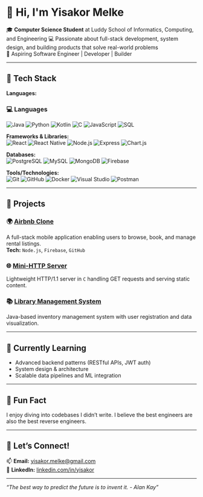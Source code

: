 # 👋 Hi, I'm Yisakor Melke

🎓 **Computer Science Student** at Luddy School of Informatics, Computing, and Engineering
💻 Passionate about full-stack development, system design, and building products that solve real-world problems  
🚀 Aspiring Software Engineer | Developer | Builder

---

## 🔧 Tech Stack

**Languages:**  
### 💻 Languages
![Java](https://img.shields.io/badge/Java-ED8B00?style=for-the-badge&logo=java&logoColor=white)
![Python](https://img.shields.io/badge/Python-3776AB?style=for-the-badge&logo=python&logoColor=white)
![Kotlin](https://img.shields.io/badge/Kotlin-0095D5?style=for-the-badge&logo=kotlin&logoColor=white)
![C](https://img.shields.io/badge/C-00599C?style=for-the-badge&logo=c&logoColor=white)
![JavaScript](https://img.shields.io/badge/JavaScript-F7DF1E?style=for-the-badge&logo=javascript&logoColor=black)
![SQL](https://img.shields.io/badge/SQL-4479A1?style=for-the-badge&logo=mysql&logoColor=white)

**Frameworks & Libraries:**  
![React](https://img.shields.io/badge/React-20232A?style=for-the-badge&logo=react&logoColor=61DAFB)
![React Native](https://img.shields.io/badge/React_Native-20232A?style=for-the-badge&logo=react&logoColor=61DAFB)
![Node.js](https://img.shields.io/badge/Node.js-339933?style=for-the-badge&logo=node.js&logoColor=white)
![Express](https://img.shields.io/badge/Express.js-404D59?style=for-the-badge&logo=express&logoColor=white)
![Chart.js](https://img.shields.io/badge/Chart.js-FF6384?style=for-the-badge&logo=chartdotjs&logoColor=white)


**Databases:**  
![PostgreSQL](https://img.shields.io/badge/PostgreSQL-336791?style=for-the-badge&logo=postgresql&logoColor=white)
![MySQL](https://img.shields.io/badge/MySQL-4479A1?style=for-the-badge&logo=mysql&logoColor=white)
![MongoDB](https://img.shields.io/badge/MongoDB-47A248?style=for-the-badge&logo=mongodb&logoColor=white)
![Firebase](https://img.shields.io/badge/Firebase-FFCA28?style=for-the-badge&logo=firebase&logoColor=black)

**Tools/Technologies:**  
![Git](https://img.shields.io/badge/Git-F05032?style=for-the-badge&logo=git&logoColor=white)
![GitHub](https://img.shields.io/badge/GitHub-181717?style=for-the-badge&logo=github&logoColor=white)
![Docker](https://img.shields.io/badge/Docker-2496ED?style=for-the-badge&logo=docker&logoColor=white)
![Visual Studio](https://img.shields.io/badge/Visual_Studio-5C2D91?style=for-the-badge&logo=visual-studio&logoColor=white)
![Postman](https://img.shields.io/badge/Postman-FF6C37?style=for-the-badge&logo=postman&logoColor=white)


---

## 🚀 Projects

### 🌍 [Airbnb Clone](https://github.com/YOUR_USERNAME/airbnb-clone)
A full-stack mobile application enabling users to browse, book, and manage rental listings.  
**Tech:** `Node.js`, `Firebase`, `GitHub`

### 🌐 [Mini-HTTP Server](https://github.com/YOUR_USERNAME/mini-http-server)
Lightweight HTTP/1.1 server in `C` handling GET requests and serving static content.

### 📚 [Library Management System](https://github.com/YOUR_USERNAME/library-system)
Java-based inventory management system with user registration and data visualization.

---

## 🌱 Currently Learning
- Advanced backend patterns (RESTful APIs, JWT auth)
- System design & architecture
- Scalable data pipelines and ML integration

---

## 🧠 Fun Fact
I enjoy diving into codebases I didn’t write. I believe the best engineers are also the best reverse engineers.

---

## 🤝 Let’s Connect!
📫 **Email:** yisakor.melke@gmail.com  
💼 **LinkedIn:** [linkedin.com/in/yisakor](https://www.linkedin.com/in/yisakor-melke-8117b4250/)

---

_“The best way to predict the future is to invent it. - Alan Kay”_
